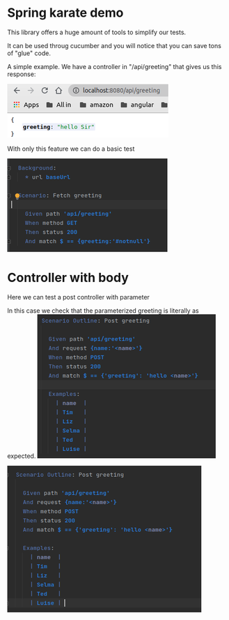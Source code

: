 # Spring karate demo

This library offers a huge amount of tools to simplify our tests.

It can be used throug cucumber and you will notice that you can save tons of "glue" code.

A simple example.
We have a controller in "/api/greeting" that gives us this response:

![](https://github.com/delalama/SpringKarateDemo/blob/master/docu/api.png)

With only this feature we can do a basic test

![](https://github.com/delalama/SpringKarateDemo/blob/master/docu/feature.png)

# Controller with body

Here we can test a post controller with parameter

In this case we check that the parameterized greeting is literally as expected.
![](https://github.com/delalama/SpringKarateDemo/blob/master/docu/feature2.png)


![](https://github.com/delalama/SpringKarateDemo/blob/master/docu/post.png)


